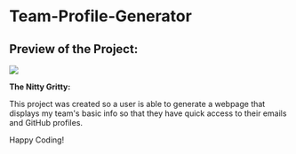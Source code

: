 # Team-Profile-Generator

## Preview of the Project:
![](./build/images/teamgen.gif)

**The Nitty Gritty:**

This project was created so a user is able to generate a webpage that displays my team's basic info so that they have quick access to their emails and GitHub profiles. 

Happy Coding! 
